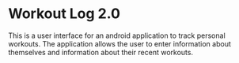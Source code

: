 # Workout Log 2.0
This is a user interface for an android application to track personal workouts. The application allows the user to enter information about themselves and information about their recent workouts.
